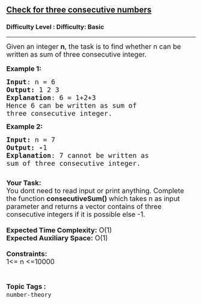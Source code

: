 <h2><a href="https://www.geeksforgeeks.org/problems/check-for-three-consecutive-numbers5729/1?page=35&difficulty=Basic&sortBy=submissions">Check for three consecutive numbers</a></h2><h3>Difficulty Level : Difficulty: Basic</h3><hr><div class="problems_problem_content__Xm_eO"><p><span style="font-size:18px">Given an integer <strong>n</strong>, the task is to find whether n can be written as sum of three consecutive integer.</span><br>
<br>
<span style="font-size:18px"><strong>Example 1:</strong></span></p>

<pre><span style="font-size:18px"><strong>Input</strong>: n = 6
<strong>Output:</strong>&nbsp;1 2 3&nbsp;
<strong>Explanation</strong>: 6 = 1+2+3
Hence 6 can be written as sum of 
three consecutive integer.</span>
</pre>

<p><span style="font-size:18px"><strong>Example 2:</strong></span></p>

<pre><span style="font-size:18px"><strong>Input: </strong>n = 7
<strong>Output:&nbsp;-</strong>1
<strong>Explanation</strong>: 7 cannot be written as 
sum of three consecutive integer.
</span></pre>

<p><br>
<span style="font-size:18px"><strong>Your Task:&nbsp;&nbsp;</strong><br>
You dont need to read input or print anything. Complete the function <strong>consecutiveSum()&nbsp;</strong>which takes n&nbsp;as input parameter and returns a vector contains of three consecutive integers if it is possible else -1.<br>
<br>
<strong>Expected Time Complexity:</strong> O(1)<br>
<strong>Expected Auxiliary Space:</strong> O(1)<br>
<br>
<strong>Constraints:</strong><br>
1&lt;= n&nbsp;&lt;=10000</span></p>
</div><br><p><span style=font-size:18px><strong>Topic Tags : </strong><br><code>number-theory</code>&nbsp;